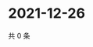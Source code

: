 # 2021-12-26

共 0 条

<!-- BEGIN WEIBO -->
<!-- 最后更新时间 Sun Dec 26 2021 20:18:14 GMT+0800 (China Standard Time) -->

<!-- END WEIBO -->
